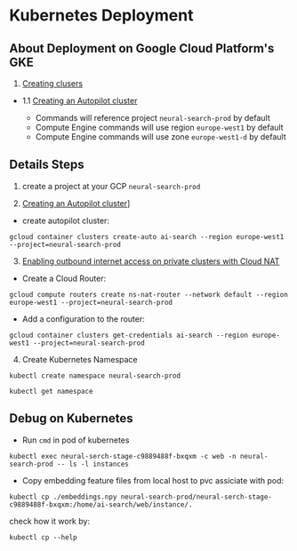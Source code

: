 # Kubernetes  Deployment 

## About Deployment on Google Cloud Platform's GKE

1. [Creating clusers](https://cloud.google.com/kubernetes-engine/docs/how-to/creating-a-zonal-cluster)

- 1.1 [Creating an Autopilot cluster](https://cloud.google.com/kubernetes-engine/docs/how-to/creating-a-zonal-cluster)

  * Commands will reference project `neural-search-prod` by default
  * Compute Engine commands will use region `europe-west1` by default
  * Compute Engine commands will use zone `europe-west1-d` by default

## Details Steps

1. create a project at your GCP `neural-search-prod`

2. [Creating an Autopilot cluster](https://cloud.google.com/kubernetes-engine/docs/how-to/creating-a-zonal-cluster)]

  * create autopilot cluster:

  `gcloud container clusters create-auto ai-search --region europe-west1 --project=neural-search-prod`

3. [Enabling outbound internet access on private clusters with Cloud NAT](https://cloud.google.com/kubernetes-engine/docs/how-to/creating-an-autopilot-cluster#enabling_outbound_internet_access_on_private_clusters_with)

  * Create a Cloud Router:

  `gcloud compute routers create ns-nat-router --network default --region europe-west1 --project=neural-search-prod`

  * Add a configuration to the router:

  `gcloud container clusters get-credentials ai-search --region europe-west1 --project=neural-search-prod`

4. Create Kubernetes Namespace

  `kubectl create namespace neural-search-prod`

  `kubectl get namespace`

## Debug on Kubernetes 

* Run `cmd` in pod of kubernetes

`kubectl exec neural-serch-stage-c9889488f-bxqxm -c web -n neural-search-prod -- ls -l instances`

* Copy embedding feature files from local host to pvc assiciate with pod:

`kubectl cp ./embeddings.npy neural-search-prod/neural-serch-stage-c9889488f-bxqxm:/home/ai-search/web/instance/.`

check how it work by:

`kubectl cp --help`
